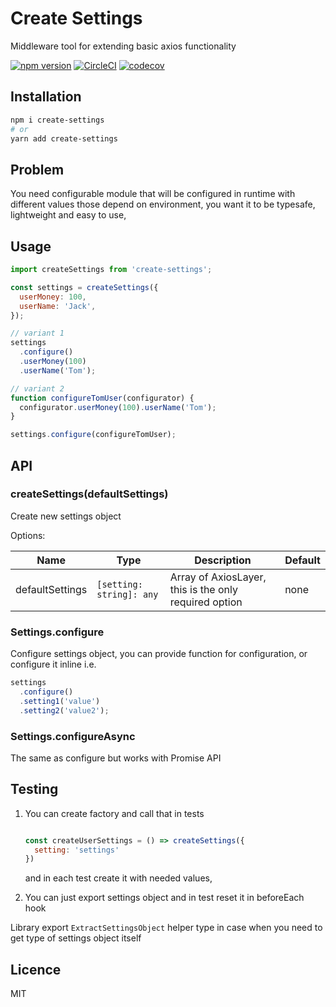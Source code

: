 # Create Settings

Middleware tool for extending basic axios functionality

[![npm version](https://badge.fury.io/js/create-settings.svg)](https://badge.fury.io/js/create-settings)
[![CircleCI](https://circleci.com/gh/gzaripov/create-settings.svg?style=svg)](https://circleci.com/gh/gzaripov/create-settings.svg?style=svg)
[![codecov](https://codecov.io/gh/gzaripov/create-settings/branch/master/graph/badge.svg)](https://codecov.io/gh/gzaripov/create-settings)

## Installation

```bash
npm i create-settings
# or
yarn add create-settings
```

## Problem

You need configurable module that will be configured in runtime with different values those depend on environment,
you want it to be typesafe, lightweight and easy to use,

## Usage

```javascript
import createSettings from 'create-settings';

const settings = createSettings({
  userMoney: 100,
  userName: 'Jack',
});

// variant 1
settings
  .configure()
  .userMoney(100)
  .userName('Tom');

// variant 2
function configureTomUser(configurator) {
  configurator.userMoney(100).userName('Tom');
}

settings.configure(configureTomUser);
```

## API

### createSettings(defaultSettings)

Create new settings object

Options:

| Name            | Type                     | Description                                           | Default |
| --------------- | ------------------------ | ----------------------------------------------------- | ------- |
| defaultSettings | `[setting: string]: any` | Array of AxiosLayer, this is the only required option | none    |

### Settings.configure

Configure settings object, you can provide function for configuration, or configure it inline i.e.

```javascript
settings
  .configure()
  .setting1('value')
  .setting2('value2');
```


### Settings.configureAsync

The same as configure but works with Promise API

## Testing

1. You can create factory and call that in tests

    ```javascript

    const createUserSettings = () => createSettings({
      setting: 'settings'
    })

    ```

    and in each test create it with needed values,

2. You can just export settings object and in test reset it in beforeEach hook

Library export `ExtractSettingsObject` helper type in case when you need to get type of settings object itself

## Licence

MIT
